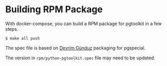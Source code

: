 # Building RPM Package

With docker-compose, you can build a RPM package for pgtoolkit in a few steps.

``` console
$ make all push
```

The spec file is based on [Devrim Günduz](https://twitter.com/DevrimGunduz)
packaging for pgspecial.

The version in `rpm/python-pgtoolkit.spec` file may need to be updated.
